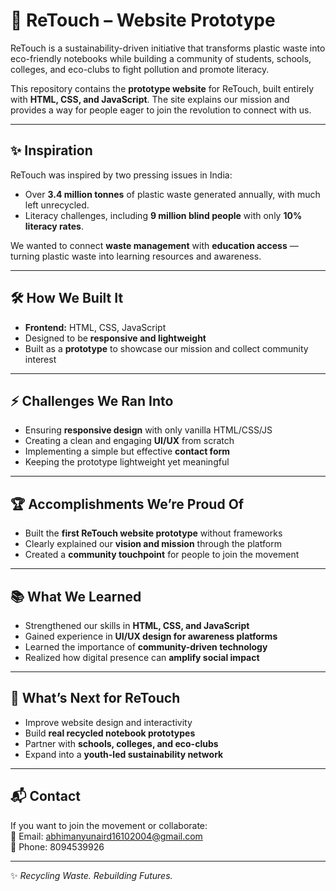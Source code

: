 
# 🌱 ReTouch – Website Prototype

ReTouch is a sustainability-driven initiative that transforms plastic waste into eco-friendly notebooks while building a community of students, schools, colleges, and eco-clubs to fight pollution and promote literacy.  

This repository contains the **prototype website** for ReTouch, built entirely with **HTML, CSS, and JavaScript**. The site explains our mission and provides a way for people eager to join the revolution to connect with us.

---

## ✨ Inspiration
ReTouch was inspired by two pressing issues in India:
- Over **3.4 million tonnes** of plastic waste generated annually, with much left unrecycled.  
- Literacy challenges, including **9 million blind people** with only **10% literacy rates**.  

We wanted to connect **waste management** with **education access** — turning plastic waste into learning resources and awareness.

---

## 🛠️ How We Built It
- **Frontend:** HTML, CSS, JavaScript  
- Designed to be **responsive and lightweight**  
- Built as a **prototype** to showcase our mission and collect community interest  

---

## ⚡ Challenges We Ran Into
- Ensuring **responsive design** with only vanilla HTML/CSS/JS  
- Creating a clean and engaging **UI/UX** from scratch  
- Implementing a simple but effective **contact form**  
- Keeping the prototype lightweight yet meaningful  

---

## 🏆 Accomplishments We’re Proud Of
- Built the **first ReTouch website prototype** without frameworks  
- Clearly explained our **vision and mission** through the platform  
- Created a **community touchpoint** for people to join the movement  

---

## 📚 What We Learned
- Strengthened our skills in **HTML, CSS, and JavaScript**  
- Gained experience in **UI/UX design for awareness platforms**  
- Learned the importance of **community-driven technology**  
- Realized how digital presence can **amplify social impact**  

---

## 🚀 What’s Next for ReTouch
- Improve website design and interactivity  
- Build **real recycled notebook prototypes**  
- Partner with **schools, colleges, and eco-clubs**  
- Expand into a **youth-led sustainability network**  

---

## 📬 Contact
If you want to join the movement or collaborate:  
📧 Email: abhimanyunaird16102004@gmail.com  
📱 Phone: 8094539926  

---

✨ *Recycling Waste. Rebuilding Futures.*
